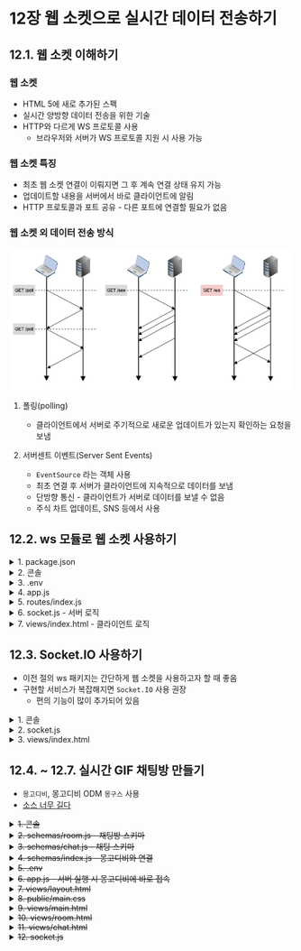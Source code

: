 # 12장 웹 소켓으로 실시간 데이터 전송하기

## 12.1. 웹 소켓 이해하기

### 웹 소켓

- HTML 5에 새로 추가된 스펙
- 실시간 양방향 데이터 전송을 위한 기술
- HTTP와 다르게 WS 프로토콜 사용
  - 브라우저와 서버가 WS 프로토콜 지원 시 사용 가능


### 웹 소켓 특징

- 최초 웹 소켓 연결이 이뤄지면 그 후 계속 연결 상태 유지 가능
- 업데이트할 내용을 서버에서 바로 클라이언트에 알림
- HTTP 프로토콜과 포트 공유 - 다른 포트에 연결할 필요가 없음


### 웹 소켓 외 데이터 전송 방식

![폴링 vs. SEE vs. 웹 소켓](https://github.com/ohbokdong/NodeJSStudy/blob/main/summary/week15/type.png)  
  
1. 폴링(polling)
   - 클라이언트에서 서버로 주기적으로 새로운 업데이트가 있는지 확인하는 요청을 보냄

2. 서버센트 이벤트(Server Sent Events)
   - `EventSource` 라는 객체 사용
   - 최초 연결 후 서버가 클라이언트에 지속적으로 데이터를 보냄
   - 단방향 통신 - 클라이언트가 서버로 데이터를 보낼 수 없음
   - 주식 차트 업데이트, SNS 등에서 사용


## 12.2. ws 모듈로 웹 소켓 사용하기

<details>
  <summary>1. package.json</summary>

```json
{
  "name": "gif-chat",
  "version": "0.0.1",
  "description": "GIF 웹소켓 채팅방",
  "main": "app.js",
  "scirpts": {
    "start": "nodemon app"
  },
  "autor": "dbs",
  "license": "ISC",
  "dependencies": {
    "cookie-parser": "^1.4.5",
    "dotenv": "^8.2.0",
    "express": "^4.17.1",
    "express-session": "^1.17.1",
    "morgan": "^1.10.0",
    "nunjucks": "^3.2.1",
    "ws": "8.5.0"
  },
  "devDependencies": {
    "nodemon": "^2.0.3"
  }
}
```
</details>

<details>
  <summary>2. 콘솔</summary>

```shell
$ npm i
```
</details>

<details>
  <summary>3. .env</summary>

```properties
COOKIE_SECRET=gifchat
```
</details>

<details>
  <summary>4. app.js</summary>

```js
const express = require('express');
const path = require('path');
const morgan = require('morgan');
const cookieParser = require('cookie-parser');
const session = require('express-session');
const nunjucks = require('nunjucks');
const dotenv = require('dotenv');

dotenv.config();
const webSocket = require('./socket');
const indexRouter = require('./routes');

const app = express();
app.set('port', process.env.PORT || 8005);
app.set('view engine', 'html');

nunjucks.configure('views', {
    express: app,
    watch: true
});

app.use(morgan('dev'));
app.use(express.static(path.join(__dirname, 'public')));
app.use(express.json());
app.use(express.urlencoded({extended: false}));
app.use(cookieParser(process.env.COOKIE_SECRET));
app.use(session({
    resave: false,
    saveUninitialized: false,
    secret: process.env.COOKIE_SECRET,
    cookie: {
        httpOnly: true,
        secure: false
    }
}));

app.use('/', indexRouter);

app.use((req, res, next) => {
    const error = new Error(`${req.method} ${req.url} 라우터가 없습니다.`);
    error.status = 404;
    next(error);
});

app.use((err, req, res, next) => {
    res.locals.message = err.message;
    res.locals.error = process.env.NODE_ENV !== 'production' ? err : {};
    res.status(err.status || 500);
    res.render('error');
});

const server = app.listen(app.get('port'), () => {
    console.log(app.get('port'), '번 포트에서 대기 중');
});

webSocket(server);
```
</details>

<details>
  <summary>5. routes/index.js</summary>

```js
const express = require('express');

const router = express.Router();

router.get('/', (req, res) => {
    res.render('index');
});

module.exports = router;
```
</details>

<details>
   <summary>6. socket.js - 서버 로직</summary>

```js
const WebSocket = require('ws');

module.exports = (server) => {

   const wss = new WebSocket.Server({ server });

   wss.on('connection', (ws, req) => {

      const ip = req.headers['x-forwarded-for'] || req.connection.remoteAddress;

      console.log('새로운 클라이언트 접속', ip);

      ws.on('message', (message) => {
         console.log(message);
      });

      ws.on('error', (error) => {
         console.log(error);
      });

      ws.on('close', () => {
         console.log('클라이언트 접속 해제', ip);
         clearInterval(ws.interval);
      });

      ws.interval = setInterval(() => { // 3초마다 클라이언트로 메시지 전송
         if (ws.readyState === ws.OPEN) {
            ws.send('서버에서 클라이언트로 메시지를 보냅니다.');
         }
      }, 3000);

   });

};
```
</details>

<details>
   <summary>7. views/index.html - 클라이언트 로직</summary>
   
```html
<!DOCTYPE html>
<html>
<head>
    <meta charset="UTF-8">
    <meta name="viewport"
          content="width=device-width, user-scalable=no, initial-scale=1.0, maximum-scale=1.0, minimum-scale=1.0">
    <meta http-equiv="X-UA-Compatible" content="ie=edge">
    <title>GIF 채팅방</title>
</head>
<body>
    <div>F12를 눌러 console 탭과 network 탭을 확인하세요.</div>
    <script>
       
        const webSocket = new WebSocket('ws://localhost:8005');
        
        // 서버와 연결이 맺어지는 경우
        webSocket.onopen = function() {
            console.log('서버와 웹소켓 연결 성공');
        };
        
        // 서버로부터 메시지가 오는 경우
        webSocket.onmessage = function (event) {
            console.log(event.data);
            webSocket.send('클라이언트에서 서버로 답장을 보냅니다.');
        }
       
    </script>
</body>
</html>
```
</details>

## 12.3. Socket.IO 사용하기

- 이전 절의 ws 패키지는 간단하게 웹 소켓을 사용하고자 할 때 좋음
- 구현할 서비스가 복잡해지면 `Socket.IO` 사용 권장
  - 편의 기능이 많이 추가되어 있음

<details>
   <summary>1. 콘솔</summary>

```shell
$ npm i socket.io@2
```
</details>

<details>
    <summary>2. socket.js</summary>

```js
const SocketIO = require('socket.io');

module.exports = (server) => {

    const io = SocketIO(server, { path: '/socket.io' });

    io.on('connection', (socket) => { // 웹 소켓 연결 시

        const req = socket.request;
        const ip = req.headers['x-forwarded-for'] || req.connection.remoteAddress;
        console.log('새로운 클라이언트 접속!', ip, socket.id, req.ip);

        // ---------------------
        // init event
        // ---------------------
        // 소켓 연결 해제 시 event
        socket.on('disconnect', () => {
            console.log('클라이언트 접속 해제', ip, socket.id);
            clearInterval(socket.interval);
        });

        // 오류 발생 시 event
        socket.on('error', (error) => {
            console.error(error);
        });

        // 클라이언트 메시지 수신 event
        socket.on('reply', (data) => {
            console.log(data);
        });

        // 3초마다 클라이언트로 메시지 전송
        socket.interval = setInterval(() => {
            // .emit('이벤트명', 전송할 데이터);
            socket.emit('news', 'Hello Socket.IO');
        }, 3000);

    });

};
```

- `socket.io` 패키지를 불러와 익스프레스 서버와 연결
- `SocketIO` 객체의 두 번째 인수로 옵션 객체를 넣어 서버에 관한 여러 가지 설정을 할 수 있음
- 여기서는 클라이언트가 접속할 경로인 `path` 옵션만 사용
  - 클라이언트에서도 동일한 path를 사용해야 함
- `connection` 이벤트는 클라이언트가 접속했을 때 발생, 콜백으로 소켓 객체(`socket`) 반환
- `socket.request` - 요청 객체에 접근 가능한 속성
- `socket.request.res` - 응답 객체에 접근 가능한 속성
- `socket.id` - 소켓 고유의 아이디로 소켓의 주인이 누구인지 특정할 수 있음
- `reply`는 클라이언트 측에서 직접 만든 이벤트 (사용자가 발생시킨 이벤트)

> 이런식으로 이벤트명을 사용하는 것이 ws 모듈과는 다른 부분

</details>

<details>
    <summary>3. views/index.html</summary>

```html
<!DOCTYPE html>
<html lang="ko">
<head>
    <meta charset="UTF-8">
    <meta name="viewport"
          content="width=device-width, user-scalable=no, initial-scale=1.0, maximum-scale=1.0, minimum-scale=1.0">
    <meta http-equiv="X-UA-Compatible" content="ie=edge">
    <title>GIF 채팅방</title>
</head>
<body>
    <div>F12를 눌러 console 탭과 network 탭을 확인하세요.</div>
    <script src="/socket.io/socket.io.js"></script>
    <script>
        const socket = io.connect('http://localhost:8005', {
            path: '/socket.io',
            // transports: ['websocket']
        });

        socket.on('news', function(data) {
           console.log(data);
           socket.emit('reply', 'Hello Node.JS');
        });
    </script>
</body>
</html>
```

- `/socket.io/socket.io.js`는 `Socket.io`에서 클라이언트로 제공하는 스크립트(실제 파일 X)
- 이 스크립트를 통해 서버와 유사한 API로 웹 소켓 통신 가능
- Socket.IO는 먼저 폴링 방식으로 서버와 연결하고 웹 소켓을 사용할 수 있다면 웹 소켓으로 업그레이드 함
- 웹 소켓을 지원하지 않는 브라우저는 폴링 방식으로, 웹 소켓을 지원하는 브라우저는 웹 소켓 방식으로 사용 가능
- 처음부터 웹 소켓만 사용하고 싶다면, 위 소스 주석 처리된 부분을 주석 해제 하면 됨
</details>

## 12.4. ~ 12.7. 실시간 GIF 채팅방 만들기

- `몽고디비`, 몽고디비 ODM `몽구스` 사용
- [소스 너무 길다](https://github.com/ohbokdong/NodeJSStudy/tree/main/summary/week15/socket.io)

<del>
<details>
    <summary>1. 콘솔</summary>

```shell
$ npm i mongoose multer axios color-hash cookie-signature
```

- color-hash - 랜덤 색상 구현 모듈
- cookie-signature - 쿠키 암호화 패키지
</details>
</del>

<del>
<details>
    <summary>2. schemas/room.js - 채팅방 스키마</summary>

```js
const mongoose = require('mongoose');

const { Schema } = mongoose;

const roomSchema = new Schema({
    title: {
        type: String,
        require: true
    },
    max: {
        type: Number,
        required: true,
        default: 10,
        min: 2
    },
    owner: {
        type: String,
        required: true
    },
    password: String,
    createdAt: {
        type: Date,
        default: Date.now
    }
});

module.exports = mongoose.model('Room', roomSchema);
```

- 방 제목(title), 최대 수용 인원(max), 방장(owner), 비밀번호(password), 생성 시간(createdAt)
- 수용 인원은 기본적으로 10명, 최소 인원은 2명 이상으로 설정
</details>
</del>

<del>
<details>
    <summary>3. schemas/chat.js - 채팅 스키마</summary>

```js
const mongoose = require('mongoose');

const { Schema } = mongoose;
const { Type: { ObjectId} } = Schema;
const chatSchema = new Schema({
    room: {
        type: ObjectId,
        required: true,
        ref:'Room'
    },
    user: {
        type: String,
        required: true
    },
    chat: String,
    gif: String,
    createdAt: {
        type: Date,
        default: Date.now
    }
});

module.exports = mongoose.model('Chat', chatSchema);
```

- 채팅방 아이디(room), 채팅 한 사람(user), 채팅 내역(chat), GIF 이미지 주소(img), 채팅 시간(createdAt)
- room 필드는 Room 스키마와 연결, Room 컬렉션의 ObjectId가 들어가게 됨
</details>
</del>

<del>
<details>
    <summary>4. schemas/index.js - 몽고디비와 연결</summary>

```js
const mongoose = require('mongoose');

const { MONGO_ID, MONGO_PASSWORD, NODE_ENV } = process.env;
const MONGO_URL = `mongodb://${MONGO_ID}:${MONGO_PASSWORD}@localhost:27017/admin`;

const connect = () => {
    if (NODE_ENV !== 'production') {
        mongoose.set('debug', true);
    }
    mongoose.connect(MONGO_URL, {
        dbName: 'gifchat',
        useNewUrlParser: true,
        useCreateIndex: true
    }, (error) => {
        if (error) {
            console.log('몽고디비 연결 에러', error);
        } else {
            console.log('몽고디비 연결 성공');
        }
    });
};

mongoose.connection.on('error', (error) => {
    console.error('몽고디비 연결 에러', error);
});

mongoose.connection.on('disconnected', () => {
    console.error('몽고디비 연결이 끊겼습니다. 연결을 재시도 합니다.');
    connect();
});

module.export = connect;
```
</details>
</del>

<del>
<details>
    <summary>5. .env</summary>

```properties
COOKIE_SECRET=gifchat
MONGO_ID=root
MONGO_PASSWORD=nodejsbook
```
</details>
</del>

<del>
<details>
    <summary>6. app.js - 서버 실행 시 몽고디비에 바로 접속</summary>

```js
const express = require('express');
const path = require('path');
const morgan = require('morgan');
const cookieParser = require('cookie-parser');
const session = require('express-session');
const nunjucks = require('nunjucks');
const dotenv = require('dotenv');

dotenv.config();
const webSocket = require('./socket');
const indexRouter = require('./routes');
const connect = require('./schemas');

const app = express();
app.set('port', process.env.PORT || 8005);
app.set('view engine', 'html');

nunjucks.configure('views', {
    express: app,
    watch: true
});
connect();

app.use(morgan('dev'));
app.use(express.static(path.join(__dirname, 'public')));
app.use(express.json());
app.use(express.urlencoded({extended: false}));
app.use(cookieParser(process.env.COOKIE_SECRET));
app.use(session({
    resave: false,
    saveUninitialized: false,
    secret: process.env.COOKIE_SECRET,
    cookie: {
        httpOnly: true,
        secure: false
    }
}));

app.use(session({
    resave: false,
    saveUninitialized: false,
    secret: process.env.COOKIE_SECRET,
    cookie: {
        httpOnly: true,
        secure: false
    }
}));

app.use((req, res, next) => {
    if (!req.session.color) {
        const colorHash = new ColorHash();
        req.session.color = ColorHash.hex(req.sessionID);
    }
    next();
});

app.use('/', indexRouter);

app.use((req, res, next) => {
    const error = new Error(`${req.method} ${req.url} 라우터가 없습니다.`);
    error.status = 404;
    next(error);
});

app.use((err, req, res, next) => {
    res.locals.message = err.message;
    res.locals.error = process.env.NODE_ENV !== 'production' ? err : {};
    res.status(err.status || 500);
    res.render('error');
});

const server = app.listen(app.get('port'), () => {
    console.log(app.get('port'), '번 포트에서 대기 중');
});

webSocket(server, app);
```
</details>
</del>

<del>
<details>
    <summary>7. views/layout.html</summary>

```html
<!doctype html>
<html lang="ko">
<head>
    <meta charset="UTF-8">
    <meta name="viewport"
          content="width=device-width, user-scalable=no, initial-scale=1.0, maximum-scale=1.0, minimum-scale=1.0">
    <meta http-equiv="X-UA-Compatible" content="ie=edge">
    <title>{{title}}</title>
    <link rel="stylesheet" href="/main.css">
</head>
<body>
    {% block content %}
    {% endblock %}
    {% block script %}
    {% endblock %}
</body>
</html>
```
</details>
</del>

<del>
<details>
    <summary>8. public/main.css</summary>

```css
* { box-sizing: border-box; }
.mine { text-align: right; }
.system { text-align: center; }
.mine img, .other img {
    max-width: 300px;
    display: inline-block;
    border: 1px solid silver;
    border-radius: 5px;
    padding: 2px 5px;
}
.mine div:first-child, .other div:first-child { font-size: 12px; }
.mine div:last-child, .other div:last-child {
    display: inline-block;
    border: 1px solid silver;
    border-radius: 5px;
    padding: 2px 5px;
    max-width: 300px;
}
#exit-btn { position: absolute; top: 20px; right: 20px; }
#chat-list { height: 500px; overflow: auto; padding: 5px; }
#chat-form { text-align: right; }
label[for='gif'], #chat, #chat-form [type='submit'] {
    display: inline-block;
    height: 30px;
    vertical-align: top;
}
label[for='gif'] { cursor: pointer; padding: 5px; }
#gif { display: none; }
table, table th, table td {
    text-align: center;
    border: 1px solid silver;
    border-collapse: collapse;
}
```
</details>
</del>

<del>
<details>
    <summary>9. views/main.html</summary>

```html
{% extends 'layout.html' %}

{% block content %}
<h1>GIF 채팅방</h1>
<fieldset>
  <legend>채팅방 목록</legend>
  <table>
    <thead>
    <tr>
      <th>방 제목</th>
      <th>종류</th>
      <th>허용 인원</th>
      <th>방장</th>
    </tr>
    </thead>
    <tbody>
    {% for room in rooms %}
      <tr data-id="{{room._id}}">
        <td>{{room.title}}</td>
        <td>{{'비밀방' if room.password else '공개방'}}</td>
        <td>{{room.max}}</td>
        <td style="color: {{room.owner}}">{{room.owner}}</td>
        <td>
          <button
            data-password="{{'true' if room.password else 'false'}}"
            data-id="{{room._id}}"
            class="join-btn"
          >입장
          </button>
        </td>
      </tr>
    {% endfor %}
    </tbody>
  </table>
  <div class="error-message">{{error}}</div>
  <a href="/room">채팅방 생성</a>
</fieldset>
<script src="/socket.io/socket.io.js"></script>
<script>
  const socket = io.connect('http://localhost:8005/room', { // 네임스페이스
    path: '/socket.io',
  });

  socket.on('newRoom', function (data) { // 새 방 이벤트 시 새 방 생성
    const tr = document.createElement('tr');
    let td = document.createElement('td');
    td.textContent = data.title;
    tr.appendChild(td);
    td = document.createElement('td');
    td.textContent = data.password ? '비밀방' : '공개방';
    tr.appendChild(td);
    td = document.createElement('td');
    td.textContent = data.max;
    tr.appendChild(td);
    td = document.createElement('td');
    td.style.color = data.owner;
    td.textContent = data.owner;
    tr.appendChild(td);
    td = document.createElement('td');
    const button = document.createElement('button');
    button.textContent = '입장';
    button.dataset.password = data.password ? 'true' : 'false';
    button.dataset.id = data._id;
    button.addEventListener('click', addBtnEvent);
    td.appendChild(button);
    tr.appendChild(td);
    tr.dataset.id = data._id;
    document.querySelector('table tbody').appendChild(tr); // 화면에 추가
  });

  socket.on('removeRoom', function (data) { // 방 제거 이벤트 시 id가 일치하는 방 제거
    document.querySelectorAll('tbody tr').forEach(function (tr) {
      if (tr.dataset.id === data) {
        tr.parentNode.removeChild(tr);
      }
    });
  });

  function addBtnEvent(e) { // 방 입장 클릭 시
    if (e.target.dataset.password === 'true') {
      const password = prompt('비밀번호를 입력하세요');
      location.href = '/room/' + e.target.dataset.id + '?password=' + password;
    } else {
      location.href = '/room/' + e.target.dataset.id;
    }
  }

  document.querySelectorAll('.join-btn').forEach(function (btn) {
    btn.addEventListener('click', addBtnEvent);
  });
</script>
{% endblock %}

{% block script %}
<script>
  window.onload = () => {
    if (new URL(location.href).searchParams.get('error')) {
      alert(new URL(location.href).searchParams.get('error'));
    }
  };
</script>
{% endblock %}
```

- `io.connect` 메서드의 주소 뒤에 `/room` 을 붙임
  - 네임스페이스라고 부르며, 서버에서 /room 네임스페이스를 통해 보낸 데이터만 받을 수 있음
- `socket`에는 미리 `newRoom`과 `removeRoom` 이벤트를 달아 둠
  - 서버에서 웹 소켓으로 해당 이벤트를 발생시키면 이벤트 리스너의 콜백 함수가 실행
</details>

<details>
    <summary>10. views/room.html</summary>

```html
<!doctype html>
<html lang="ko">
<head>
    <meta charset="UTF-8">
    <meta name="viewport"
          content="width=device-width, user-scalable=no, initial-scale=1.0, maximum-scale=1.0, minimum-scale=1.0">
    <meta http-equiv="X-UA-Compatible" content="ie=edge">
    <title>{{title}}</title>
    <link rel="stylesheet" href="/main.css">
</head>
<body>
    {% block content %}
    {% endblock %}
    {% block script %}
    {% endblock %}
</body>
</html>
```
</details>
</del>

<del>
<details>
    <summary>11. views/chat.html</summary>

```html
{% extends 'layout.html' %}

{% block content %}
<h1>{{title}}</h1>
<a href="/" id="exit-btn">방 나가기</a>
<fieldset>
    <legend>채팅 내용</legend>
    <div id="chat-list">
        {% for chat in chats %}
        {% if chat.user === user %}
        <div class="mine" style="color: {{chat.user}}">
            <div>{{chat.user}}</div>
            {% if chat.gif %}}
            <img src="/gif/{{chat.gif}}">
            {% else %}
            <div>{{chat.chat}}</div>
            {% endif %}
        </div>
        {% elif chat.user === 'system' %}
        <div class="system">
            <div>{{chat.chat}}</div>
        </div>
        {% else %}
        <div class="other" style="color: {{chat.user}}">
            <div>{{chat.user}}</div>
            {% if chat.gif %}
            <img src="/gif/{{chat.gif}}">
            {% else %}
            <div>{{chat.chat}}</div>
            {% endif %}
        </div>
        {% endif %}
        {% endfor %}
    </div>
</fieldset>
<form action="/chat" id="chat-form" method="post" enctype="multipart/form-data">
    <label for="gif">GIF 올리기</label>
    <input type="file" id="gif" name="gif" accept="image/gif">
    <input type="text" id="chat" name="chat">
    <button type="submit">전송</button>
</form>
<script src="/socket.io/socket.io.js"></script>
<script>
    const socket = io.connect('http://localhost:8005/chat', {
        path: '/socket.io',
    });
    socket.on('join', function (data) {
        const div = document.createElement('div');
        div.classList.add('system');
        const chat = document.createElement('div');
        div.textContent = data.chat;
        div.appendChild(chat);
        document.querySelector('#chat-list').appendChild(div);
    });
    socket.on('exit', function (data) {
        const div = document.createElement('div');
        div.classList.add('system');
        const chat = document.createElement('div');
        div.textContent = data.chat;
        div.appendChild(chat);
        document.querySelector('#chat-list').appendChild(div);
    });
</script>
{% endblock %}
```

- mine - 내 메시지, system - 시스템 메시지, other - 남의 메시지
- `/chat` 네임스페이스로 보낸 데이터만 받을 수 있음
- `socket`에 `join`, `exit` 이벤트 리스너를 연결하여 사용자의 입장과 퇴장에 관한 데이터가 웹 소켓으로 전송될 대 호출되도록 함

</details>
</del>

<del>
<details>
    <summary>12. socket.js</summary>

```js
const SocketIO = require('socket.io');
const axios = require('axios');
const cookieParser = require('cookie-parser');
const cookie = require('cookie-signature');

module.exports = (server, app, sessionMiddleware) => {

    const io = SocketIO(server, {path: '/socket.io'});
    app.set('io', io);
    const room = io.of('/room');
    const chat = io.of('/chat');

    io.use((socket, next) => {
        cookieParser(process.env.COOKIE_SECRET)(socket.request, socket.request.res, next);
        sessionMiddleware(socket.request, socket.request.res, next);
    });

    // ---------------------
    // init event
    // ---------------------
    // 채팅방 목록 연결
    room.on('connection', (socket) => {
        console.log('room 네임스페이스에 접속');
        socket.on('disconnect', () => {
            console.log('room 네임스페이스 접속 해제');
        });
    });

    // 채팅방 연결
    chat.on('connection', (socket) => {
        console.log('chat 네임스페이스에 접속');
        const req = socket.request;
        const { headers: { referer } } = req;
        const roomId = referer
            .split('/')[referer.split('/').length - 1]
            .replace(/\?.+/, '');
        socket.join(roomId);

        // ---------------------
        // join message
        // ---------------------
        socket.to(roomId).emit('join', {
            user: 'system',
            chat: `${req.session.color}님이 입장하셨습니다.`
        });

        socket.on('disconnect', () => {
            console.log('chat 네임스페이스 접속 해제');
            socket.leave(roomId);

            // ---------------------
            // exit message
            // ---------------------
            const currentRoom = socket.adapter.rooms[roomId];
            const userCount = currentRoom ? currentRoom.length : 0;

            if (userCount === 0) { // 접속자 0명일 경우 방 삭제
                const signedCookie = req.signedCookies['connect.sid'];
                const connectSID = cookie.sign(signedCookie, process.env.COOKIE_SECRET);
                axios.delete(`http://localhost:8005/room/${roomId}`, {
                    headers: {
                        Cookie: `connect.sid=s%3A${connectSID}`
                    }
                })
                    .then(() => {
                        console.log('방 제거 요청 성공');
                    })
                    .catch((error) => {
                        console.error(error);
                    });
            } else {
                socket.to(roomId).emit('exit', {
                    user:'system',
                    chat: `${req.session.color}님이 퇴장하셨습니다.`
                });
            }

            socket.to(roomId).emit('join', {
                user: 'system',
                chat: `${req.session.color}님이 입장하셨습니다.`
            });
        });
    });

    // ---------------------
    // init event
    // ---------------------
    // 웹 소켓 연결 시 event
    io.on('connection', (socket) => {

        const req = socket.request;
        const ip = req.headers['x-forwarded-for'] || req.connection.remoteAddress;
        console.log('새로운 클라이언트 접속!', ip, socket.id, req.ip);

        // 소켓 연결 해제 시 event
        socket.on('disconnect', () => {
            console.log('클라이언트 접속 해제', ip, socket.id);
            clearInterval(socket.interval);
        });

        // 오류 발생 시 event
        socket.on('error', (error) => {
            console.error(error);
        });

        // 클라이언트 메시지 수신 event
        socket.on('reply', (data) => {
            console.log(data);
        });

        // 3초마다 클라이언트로 메시지 전송
        socket.interval = setInterval(() => {
            socket.emit('news', 'Hello Socket.IO');
        }, 3000);

    });

};
```

1. `app.set('io', io)`로 라우터에서 io 객체를 쓸 수 있게 저장
    - `req.app.get('io')`로 접근 가능
2. `of` 메서드는 `Socket.IO`에 네임스페이스를 부여하는 메서드
    - 기본적으로 Socket.IO는 `/` 네임스페이스에 접속하지만 of 메서드를 사용하면 다른 네임스페이스를 만들어 접속 가능
      - 같은 네임스페이스끼리만 데이터 전달
3. 네임스페이스마다 각각 이벤트 리스너를 붙일 수 있음
4. `socket.join`, `socket.leave` 는 각각 `방`에 들어가고 방에서 나가는 메서드

> ### Socket.IO의 방(room) 개념
> ![네임스페이스의 방](https://github.com/ohbokdong/NodeJSStudy/summary/week15/room.png)   
> Socket.IO의 네임스페이스보다 세부적인 개념으로 같은 네임스페이스 안에서도 같은 방에 들어 있는 소켓끼리만 데이터를 주고받을 수 있다.
> `socket.request.headers.referer`를 통해 현재 웹 페이지의 URL을 가져올 수 있는데, `split`, `replace` 메서드를 사용해 URL에서 방 아이디 부분을 추출했다.

5. `io.use` 메서드에 미들웨어를 장착할 수 있으며 이 부분은 모든 웹 소켓 연결 시마다 실행 됨
6. `socket.to(방아이디)` 메서드로 특정 방에 데이터를 보낼 수 있음

</details>
</del>
